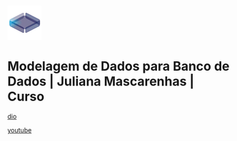 ![alt text](image.png)

# Modelagem de Dados para Banco de Dados | Juliana Mascarenhas | Curso

[dio](https://web.dio.me/course/overview-sobre-modelagem-de-dados/learning/e58951a8-20a7-49b1-b8a9-37a7805ff005)

[youtube](https://www.youtube.com/playlist?list=PLUFkgDlXfnjuBUmiQO8Wtq1yz3-aTaY9U)
